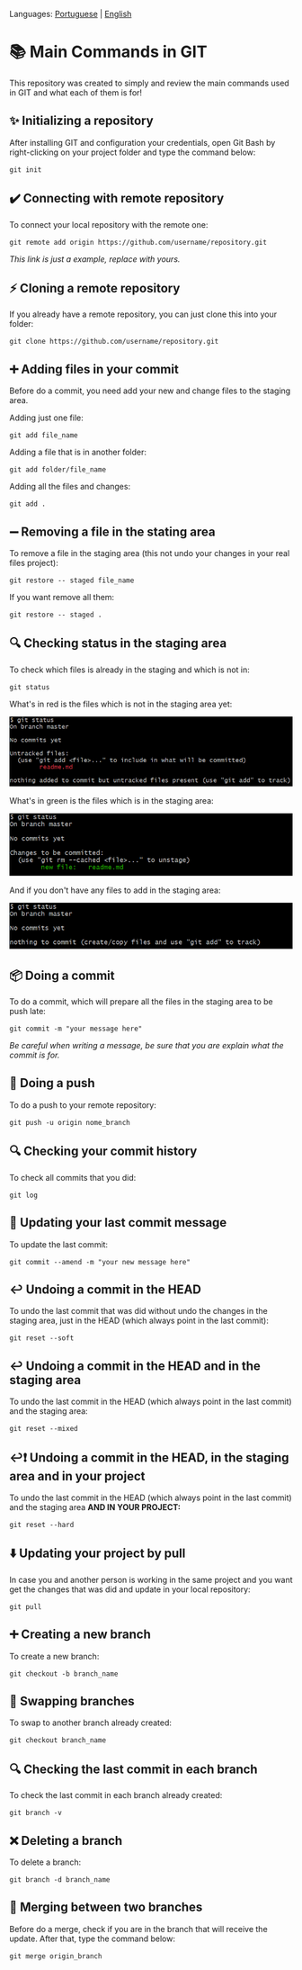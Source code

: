 Languages: [Portuguese](readme-br.md) | [English](readme.md)

# 📚 Main Commands in GIT

This repository was created to simply and review the main commands used in GIT and what each of them is for!

## ✨ Initializing a repository

After installing GIT and configuration your credentials, open Git Bash by right-clicking on your project folder and type the command below:

```
git init
```

## ✔️ Connecting with remote repository

To connect your local repository with the remote one:
```
git remote add origin https://github.com/username/repository.git
```
<i>This link is just a example, replace with yours.</i>

## ⚡ Cloning a remote repository

If you already have a remote repository, you can just clone this into your folder:
```
git clone https://github.com/username/repository.git
```

## ➕ Adding files in your commit

Before do a commit, you need add your new and change files to the staging area.

Adding just one file:
```
git add file_name
```
Adding a file that is in another folder:
```
git add folder/file_name
```
Adding all the files and changes:
```
git add .
```

## ➖ Removing a file in the stating area

To remove a file in the staging area (this not undo your changes in your real files project):

```
git restore -- staged file_name
```
If you want remove all them:
```
git restore -- staged .
```

## 🔍 Checking status in the staging area

To check which files is already in the staging and which is not in:
```
git status
```

What's in red is the files which is not in the staging area yet:

![exemplo_git_vermelho](images/image-6.png)

What's in green is the files which is in the staging area:

![exemplo_git_verde](images/image-5.png)

And if you don't have any files to add in the staging area:

![exemplo_git_nada](images/image-8.png)

## 📦 Doing a commit

To do a commit, which will prepare all the files in the staging area to be push late:

```
git commit -m "your message here"
```

<i>Be careful when writing a message, be sure that you are explain what the commit is for.</i>

## 🚀 Doing a push

To do a push to your remote repository:
```
git push -u origin nome_branch
```
## 🔍 Checking your commit history

To check all commits that you did:

```
git log
```

## 📝 Updating your last commit message

To update the last commit:

```
git commit --amend -m "your new message here"
```
## ↩️ Undoing a commit in the HEAD

To undo the last commit that was did without undo the changes in the staging area, just in the HEAD (which always point in the last commit):

```
git reset --soft
```

## ↩️ Undoing a commit in the HEAD and in the staging area

To undo the last commit in the HEAD (which always point in the last commit) and the staging area:

```
git reset --mixed
```
## ↩️❗ Undoing a commit in the HEAD, in the staging area and in your project

To undo the last commit in the HEAD (which always point in the last commit) and the staging area <b>AND IN YOUR PROJECT:</b>

```
git reset --hard
```

## ⬇️ Updating your project by pull

In case you and another person is working in the same project and you want get the changes that was did and update in your local repository:

```
git pull
```

## ➕ Creating a new branch

To create a new branch:
```
git checkout -b branch_name
```
## 🔨 Swapping branches

To swap to another branch already created:
```
git checkout branch_name
```
## 🔍 Checking the last commit in each branch

To check the last commit in each branch already created:

```
git branch -v
```

## ❌ Deleting a branch

To delete a branch:

```
git branch -d branch_name
```

## 🔀 Merging between two branches

Before do a merge, check if you are in the branch that will receive the update. After that, type the command below:

```
git merge origin_branch
```
